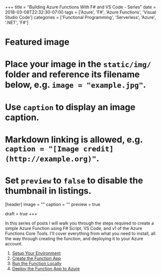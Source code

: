 +++
title = "Building Azure Functions With F# and VS Code - Series"
date = 2018-03-08T22:32:30-07:00
tags = ['Azure', 'F#', 'Azure Functions', 'Visual Studio Code']
categories = ['Functional Programming', 'Serverless', 'Azure', '.NET', 'F#']

# Featured image
# Place your image in the `static/img/` folder and reference its filename below, e.g. `image = "example.jpg"`.
# Use `caption` to display an image caption.
#   Markdown linking is allowed, e.g. `caption = "[Image credit](http://example.org)"`.
# Set `preview` to `false` to disable the thumbnail in listings.
[header]
image = ""
caption = ""
preview = true

draft = true
+++

In this series of posts I will walk you through the steps required to create a simple Azure Function using F# Script, VS Code, and v1 of the Azure Functions Core Tools.
I'll cover everything from what you need to install, all the way through creating the function, and deploying it to your Azure account.

1. [Setup Your Environment](../1-setup)
2. [Create the Function App](../2-create-function-app)
3. [Run the Function Locally](../3-running-locally)
4. [Deploy the Function App to Azure](../4-deploy-to-azure)
